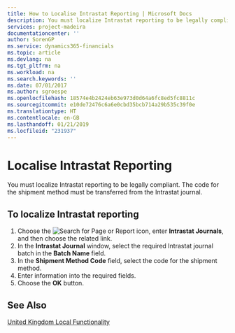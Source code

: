 ```yaml
---
title: How to Localise Intrastat Reporting | Microsoft Docs
description: You must localize Intrastat reporting to be legally compliant. The code for the shipment method must be transferred from the Intrastat journal.
services: project-madeira
documentationcenter: ''
author: SorenGP
ms.service: dynamics365-financials
ms.topic: article
ms.devlang: na
ms.tgt_pltfrm: na
ms.workload: na
ms.search.keywords: ''
ms.date: 07/01/2017
ms.author: sgroespe
ms.openlocfilehash: 18574e4b2424eb63e973d0d64a6fc8ed5fc8811c
ms.sourcegitcommit: e10de72476c6a6e0cbd35bcb714a29b535c39f0e
ms.translationtype: HT
ms.contentlocale: en-GB
ms.lasthandoff: 01/21/2019
ms.locfileid: "231937"
---
```

# <a name="localize-intrastat-reporting"></a>Localise Intrastat Reporting
You must localize Intrastat reporting to be legally compliant. The code for the shipment method must be transferred from the Intrastat journal.  

## <a name="to-localize-intrastat-reporting"></a>To localize Intrastat reporting  

1.  Choose the ![Search for Page or Report](../../media/ui-search/search_small.png "Search for Page or Report icon") icon, enter **Intrastat Journals**, and then choose the related link.  
2.  In the **Intrastat Journal** window, select the required Intrastat journal batch in the **Batch Name** field.  
3.  In the **Shipment Method Code** field, select the code for the shipment method.  
4.  Enter information into the required fields.  
5.  Choose the **OK** button.  

## <a name="see-also"></a>See Also  
 [United Kingdom Local Functionality](united-kingdom-local-functionality.md)   
